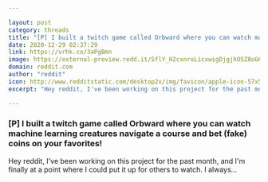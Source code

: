 ```yaml
---

layout: post
category: threads
title: "[P] I built a twitch game called Orbward where you can watch machine learning creatures navigate a course and bet (fake) coins on your favorites!"
date: 2020-12-29 02:37:29
link: https://vrhk.co/3aPgBmn
image: https://external-preview.redd.it/SflY_H2cxnroLicxwigDjgjhO5Z8oG6LuFqrkB9gbpE.jpg?width=300&height=157.068062827&auto=webp&crop=300:157.068062827,smart&s=ef37da4c9fb4b4292d0ddffdff86f2317c73cd3f
domain: reddit.com
author: "reddit"
icon: http://www.redditstatic.com/desktop2x/img/favicon/apple-icon-57x57.png
excerpt: "Hey reddit, I've been working on this project for the past month, and I'm finally at a point where I could put it up for others to watch. I always..."

---
```


### [P] I built a twitch game called Orbward where you can watch machine learning creatures navigate a course and bet (fake) coins on your favorites!

Hey reddit, I've been working on this project for the past month, and I'm finally at a point where I could put it up for others to watch. I always...